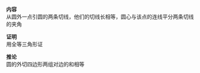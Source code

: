 **内容**  
从圆外一点引圆的两条切线，他们的切线长相等，圆心与该点的连线平分两条切线的夹角  
  
**证明**  
用全等三角形证  
  
**推论**  
圆的外切四边形两组对边的和相等  
